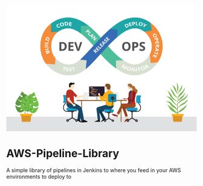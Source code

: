 ![aws-pipeline](devops-pipeline.png)

# AWS-Pipeline-Library
A simple library of pipelines in Jenkins to where you feed in your AWS environments to deploy to
